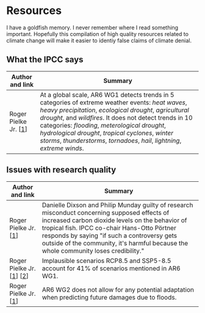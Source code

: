 # Resources

I have a goldfish memory. I never remember where I read something important. Hopefully this compilation of high quality resources related to climate change will make it easier to identiy false claims of climate denial.

## What the IPCC says

| Author and link | Summary |
| --- | --- |
| Roger Pielke Jr. [[1](https://rogerpielkejr.substack.com/p/how-to-understand-the-new-ipcc-report-1e3)] | At a global scale, AR6 WG1 detects trends in 5 categories of extreme weather events: _heat waves_, _heavy precipitation_, _ecological drought_, _agricultural drought_, and _wildfires_. It does not detect trends in 10 categories: _flooding_, _meterological drought_, _hydrological drought_, _tropical cyclones_, _winter storms_, _thunderstorms_, _tornadoes_, _hail_, _lightning_, _extreme winds_.

## Issues with research quality

| Author and link | Summary |
| --- | --- |
| Roger Pielke Jr. [[1](https://rogerpielkejr.substack.com/p/fish-and-foul)] | Danielle Dixson and Philip Munday guilty of research misconduct concerning supposed effects of increased carbon dioxide levels on the behavior of tropical fish. IPCC co-chair Hans-Otto Pörtner responds by saying "if such a controversy gets outside of the community, it's harmful because the whole community loses credibility." |
| Roger Pielke Jr. [[1](https://rogerpielkejr.substack.com/p/how-to-understand-the-new-ipcc-report)] [[2](https://rogerpielkejr.substack.com/p/a-rapidly-closing-window-to-secure)] | Implausible scenarios RCP8.5 and SSP5-8.5 account for 41% of scenarios mentioned in AR6 WG1. |
| Roger Pielke Jr. [[1](https://rogerpielkejr.substack.com/p/a-rapidly-closing-window-to-secure)] | AR6 WG2 does not allow for any potential adaptation when predicting future damages due to floods. |
